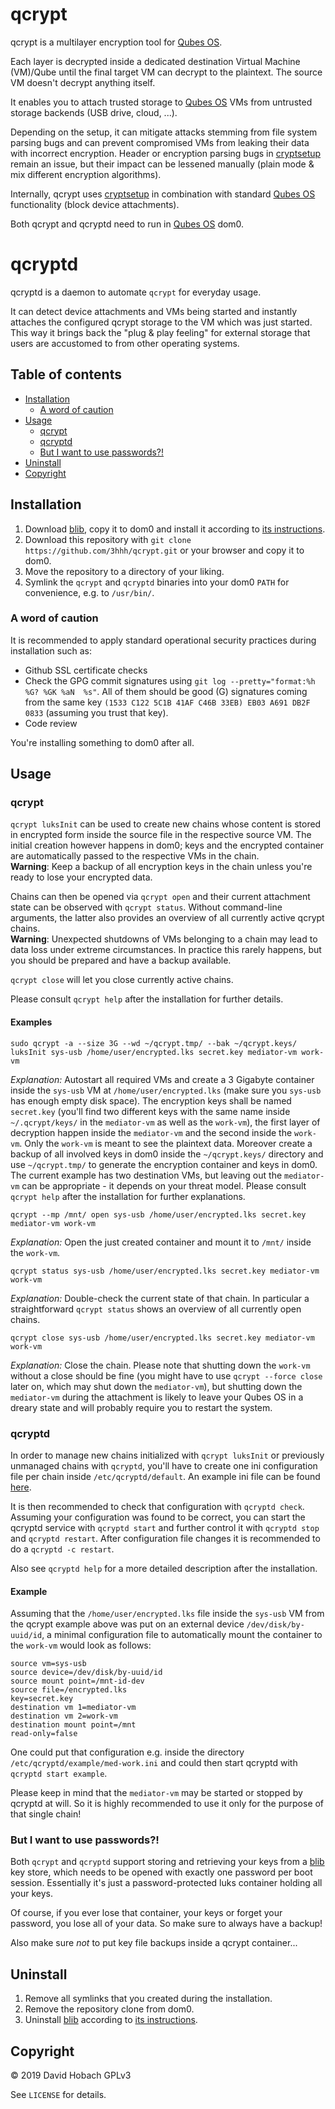 # qcrypt

qcrypt is a multilayer encryption tool for [Qubes OS](https://www.qubes-os.org/).

Each layer is decrypted inside a dedicated destination Virtual Machine (VM)/Qube until the final target VM can decrypt to the plaintext. The source VM doesn't decrypt anything itself.

It enables you to attach trusted storage to [Qubes OS](https://www.qubes-os.org/) VMs from untrusted storage backends (USB drive, cloud, ...).

Depending on the setup, it can mitigate attacks stemming from file system parsing bugs and can prevent compromised VMs from leaking their data with incorrect encryption. Header or encryption parsing bugs in [cryptsetup](https://gitlab.com/cryptsetup/cryptsetup/wikis/home) remain an issue, but their impact can be lessened manually (plain mode & mix different encryption algorithms).

Internally, qcrypt uses [cryptsetup](https://gitlab.com/cryptsetup/cryptsetup/wikis/home) in combination with standard [Qubes OS](https://www.qubes-os.org/) functionality (block device attachments).

Both qcrypt and qcryptd need to run in [Qubes OS](https://www.qubes-os.org/) dom0.

# qcryptd

qcryptd is a daemon to automate `qcrypt` for everyday usage.

It can detect device attachments and VMs being started and instantly attaches the configured qcrypt storage to the VM which was just started. This way it brings back the "plug & play feeling" for external storage that users are accustomed to from other operating systems.

## Table of contents

- [Installation](#installation)
  - [A word of caution](#a-word-of-caution)
- [Usage](#usage)
  - [qcrypt](#qcrypt)
  - [qcryptd](#qcryptd)
  - [But I want to use passwords?!](#but-i-want-to-use-passwords?!)
- [Uninstall](#uninstall)
- [Copyright](#copyright)

## Installation

1. Download [blib](https://github.com/3hhh/blib), copy it to dom0 and install it according to [its instructions](https://github.com/3hhh/blib#installation).
2. Download this repository with `git clone https://github.com/3hhh/qcrypt.git` or your browser and copy it to dom0.
3. Move the repository to a directory of your liking.
4. Symlink the `qcrypt` and `qcryptd` binaries into your dom0 `PATH` for convenience, e.g. to `/usr/bin/`.

### A word of caution

It is recommended to apply standard operational security practices during installation such as:

- Github SSL certificate checks
- Check the GPG commit signatures using `git log --pretty="format:%h %G? %GK %aN  %s"`. All of them should be good (G) signatures coming from the same key `(1533 C122 5C1B 41AF C46B 33EB) EB03 A691 DB2F 0833` (assuming you trust that key).
- Code review

You're installing something to dom0 after all.

## Usage

### qcrypt

`qcrypt luksInit` can be used to create new chains whose content is stored in encrypted form inside the source file in the respective source VM. The initial creation however happens in dom0; keys and the encrypted container are automatically passed to the respective VMs in the chain.  
**Warning**: Keep a backup of all encryption keys in the chain unless you're ready to lose your encrypted data.

Chains can then be opened via `qcrypt open` and their current attachment state can be observed with `qcrypt status`. Without command-line arguments, the latter also provides an overview of all currently active qcrypt chains.  
**Warning**: Unexpected shutdowns of VMs belonging to a chain may lead to data loss under extreme circumstances. In practice this rarely happens, but you should be prepared and have a backup available.

`qcrypt close` will let you close currently active chains.

Please consult `qcrypt help` after the installation for further details.

#### Examples

```
sudo qcrypt -a --size 3G --wd ~/qcrypt.tmp/ --bak ~/qcrypt.keys/ luksInit sys-usb /home/user/encrypted.lks secret.key mediator-vm work-vm
```

*Explanation:*
Autostart all required VMs and create a 3 Gigabyte container inside the `sys-usb` VM at `/home/user/encrypted.lks` (make sure you `sys-usb` has enough empty disk space). The encryption keys shall be named `secret.key` (you'll find two different keys with the same name inside `~/.qcrypt/keys/` in the `mediator-vm` as well as the `work-vm`), the first layer of decryption happen inside the `mediator-vm` and the second inside the `work-vm`. Only the `work-vm` is meant to see the plaintext data.
Moreover create a backup of all involved keys in dom0 inside the `~/qcrypt.keys/` directory and use `~/qcrypt.tmp/` to generate the encryption container and keys in dom0.
The current example has two destination VMs, but leaving out the `mediator-vm` can be appropriate - it depends on your threat model. Please consult `qcrypt help` after the installation for further explanations.

```
qcrypt --mp /mnt/ open sys-usb /home/user/encrypted.lks secret.key mediator-vm work-vm
```

*Explanation:*
Open the just created container and mount it to `/mnt/` inside the `work-vm`.

```
qcrypt status sys-usb /home/user/encrypted.lks secret.key mediator-vm work-vm
```

*Explanation:*
Double-check the current state of that chain. In particular a straightforward `qcrypt status` shows an overview of all currently open chains.

```
qcrypt close sys-usb /home/user/encrypted.lks secret.key mediator-vm work-vm
```

*Explanation:*
Close the chain. Please note that shutting down the `work-vm` without a close should be fine (you might have to use `qcrypt --force close` later on, which may shut down the `mediator-vm`), but shutting down the `mediator-vm` during the attachment is likely to leave your Qubes OS in a dreary state and will probably require you to restart the system.

### qcryptd

In order to manage new chains initialized with `qcrypt luksInit` or previously unmanaged chains with `qcryptd`, you'll have to create one ini configuration file per chain inside `/etc/qcryptd/default`. An example ini file can be found [here](https://github.com/3hhh/qcrypt/blob/master/conf/examples/ex01.ini).

It is then recommended to check that configuration with `qcryptd check`. Assuming your configuration was found to be correct, you can start the qcryptd service with `qcryptd start` and further control it with `qcryptd stop` and `qcryptd restart`. After configuration file changes it is recommended to do a `qcryptd -c restart`.

Also see `qcryptd help` for a more detailed description after the installation.

#### Example

Assuming that the `/home/user/encrypted.lks` file inside the `sys-usb` VM from the qcrypt example above was put on an external device `/dev/disk/by-uuid/id`, a minimal configuration file to automatically mount the container to the `work-vm` would look as follows:

```
source vm=sys-usb
source device=/dev/disk/by-uuid/id
source mount point=/mnt-id-dev
source file=/encrypted.lks
key=secret.key
destination vm 1=mediator-vm
destination vm 2=work-vm
destination mount point=/mnt
read-only=false
```

One could put that configuration e.g. inside the directory `/etc/qcryptd/example/med-work.ini` and could then start qcryptd with `qcryptd start example`.

Please keep in mind that the `mediator-vm` may be started or stopped by qcryptd at will. So it is highly recommended to use it only for the purpose of that single chain!

### But I want to use passwords?!

Both `qcrypt` and `qcryptd` support storing and retrieving your keys from a [blib](https://github.com/3hhh/blib) key store, which needs to be opened with exactly one password per boot session. Essentially it's just a password-protected luks container holding all your keys.

Of course, if you ever lose that container, your keys or forget your password, you lose all of your data. So make sure to always have a backup!

Also make sure _not_ to put key file backups inside a qcrypt container...

## Uninstall

1. Remove all symlinks that you created during the installation.
2. Remove the repository clone from dom0.
3. Uninstall [blib](https://github.com/3hhh/blib) according to [its instructions](https://github.com/3hhh/blib#uninstall).

## Copyright

© 2019 David Hobach
GPLv3

See `LICENSE` for details.
